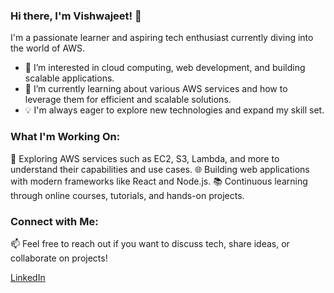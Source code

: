 ### Hi there, I'm Vishwajeet! 👋

I'm a passionate learner and aspiring tech enthusiast currently diving into the world of AWS.

- 👀 I’m interested in cloud computing, web development, and building scalable applications.
- 🌱 I’m currently learning about various AWS services and how to leverage them for efficient and scalable solutions.
- 💡 I'm always eager to explore new technologies and expand my skill set.

### What I'm Working On:

🚀 Exploring AWS services such as EC2, S3, Lambda, and more to understand their capabilities and use cases.
🌐 Building web applications with modern frameworks like React and Node.js.
📚 Continuous learning through online courses, tutorials, and hands-on projects.

### Connect with Me:

📫 Feel free to reach out if you want to discuss tech, share ideas, or collaborate on projects!

[LinkedIn](https://www.linkedin.com/in/myself-vishwajeet-yadav/)

